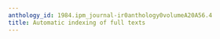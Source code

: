 ```yaml
---
anthology_id: 1984.ipm_journal-ir0anthology0volumeA20A56.4
title: Automatic indexing of full texts
---
```

